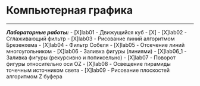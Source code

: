 # Компьютерная графика
***
***Лабораторные работы:***
    - [X]lab01 - Движущийся куб
       - [X]
    - [X]lab02 - Сглаживающий фильтр
    - [X]lab03 - Рисование линий алгоритмом Брезенхема
    - [X]lab04 - Фильтр Собеля
    - [X]lab05 - Отсечение линий многоугольником
    - [X]lab06 - Заливка фигуры (линиями)
       - [X]lab06_1 - Заливка фигуры (рекурсивно и попиксельно)
    - [X]lab07 - Поворот фигуры относительно оси OZ
    - [X]lab08 - Освещение пирамиды точечным источником света
    - [X]lab09 - Рисование плоскостей алгоритмом Z буфера

